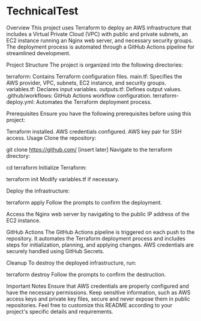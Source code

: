 # TechnicalTest
Overview This project uses Terraform to deploy an AWS infrastructure that includes a Virtual Private Cloud (VPC) with public and private subnets, an EC2 instance running an Nginx web server, and necessary security groups. The deployment process is automated through a GitHub Actions pipeline for streamlined development.

Project Structure The project is organized into the following directories:

terraform: Contains Terraform configuration files. main.tf: Specifies the AWS provider, VPC, subnets, EC2 instance, and security groups. variables.tf: Declares input variables. outputs.tf: Defines output values. .github/workflows: GitHub Actions workflow configuration. terraform-deploy.yml: Automates the Terraform deployment process.

Prerequisites Ensure you have the following prerequisites before using this project:

Terraform installed. AWS credentials configured. AWS key pair for SSH access. Usage Clone the repository:

git clone https://github.com/ [insert later] Navigate to the terraform directory:

cd terraform Initialize Terraform:

terraform init Modify variables.tf if necessary.

Deploy the infrastructure:

terraform apply Follow the prompts to confirm the deployment.

Access the Nginx web server by navigating to the public IP address of the EC2 instance.

GitHub Actions The GitHub Actions pipeline is triggered on each push to the repository. It automates the Terraform deployment process and includes steps for initialization, planning, and applying changes. AWS credentials are securely handled using GitHub Secrets.

Cleanup To destroy the deployed infrastructure, run:

terraform destroy Follow the prompts to confirm the destruction.

Important Notes Ensure that AWS credentials are properly configured and have the necessary permissions. Keep sensitive information, such as AWS access keys and private key files, secure and never expose them in public repositories. Feel free to customize this README according to your project's specific details and requirements.
